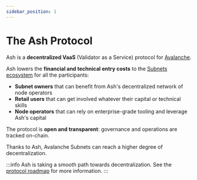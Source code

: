 ```yaml
---
sidebar_position: 1
---
```


# The Ash Protocol

Ash is a **decentralized VaaS** (Validator as a Service) protocol for [Avalanche](https://avax.network).

Ash lowers the **financial and technical entry costs** to the [Subnets ecosystem](https://docs.avax.network/subnets) for all the participants:

- **Subnet owners** that can benefit from Ash's decentralized network of node operators
- **Retail users** that can get involved whatever their capital or technical skills
- **Node operators** that can rely on enterprise-grade tooling and leverage Ash's capital

The protocol is **open and transparent**: governance and operations are tracked on-chain.

Thanks to Ash, Avalanche Subnets can reach a higher degree of decentralization.

:::info
Ash is taking a smooth path towards decentralization. See the [protocol roadmap](./roadmap) for more information.
:::
